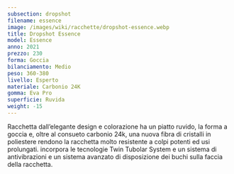 ```yaml
---
subsection: dropshot
filename: essence
image: /images/wiki/racchette/dropshot-essence.webp
title: Dropshot Essence
model: Essence
anno: 2021
prezzo: 230
forma: Goccia
bilanciamento: Medio
peso: 360-380
livello: Esperto
materiale: Carbonio 24K
gomma: Eva Pro
superficie: Ruvida
weight: -15
---
```

Racchetta dall’elegante design e colorazione ha un piatto ruvido, la forma a goccia e, oltre al consueto carbonio 24k, una nuova fibra di cristalli in poliestere rendono la racchetta molto resistente a colpi potenti ed usi prolungati. incorpora le tecnologie Twin Tubolar System e un sistema di antivibrazioni e un sistema avanzato di disposizione dei buchi sulla faccia della racchetta.